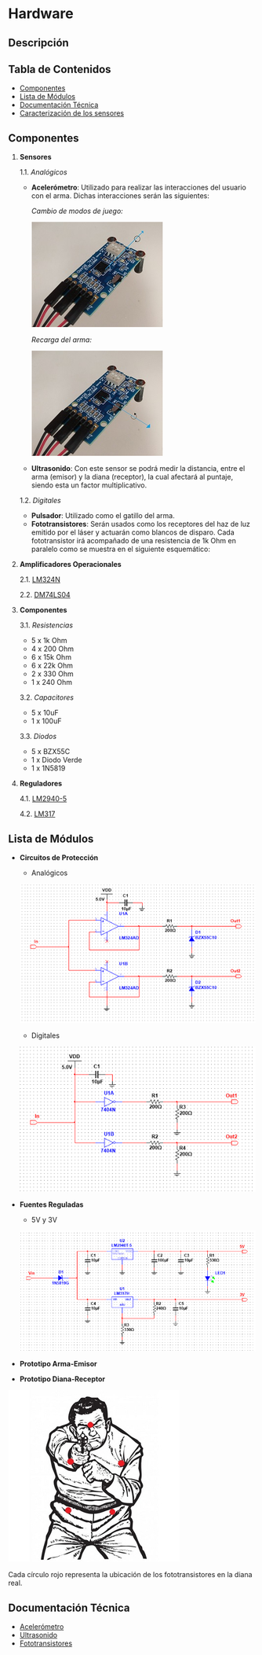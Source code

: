 # Hardware

## Descripción


## Tabla de Contenidos
- [Componentes](#componentes)
- [Lista de Módulos](#lista-de-módulos)
- [Documentación Técnica](#documentación-técnica)
- [Caracterización de los sensores](https://github.com/Fedora-Eugenio/Hardware-emisor/blob/master/Caracterizaci%C3%B3n%20de%20sensores.md)

## Componentes
1. **Sensores**

   1.1. *Analógicos*
   
      - **Acelerómetro**: Utilizado para realizar las interacciones del usuario con el arma. Dichas interacciones serán las siguientes:
        
        *Cambio de modos de juego:*   
        
        ![ModoJuego](https://github.com/Fedora-Eugenio/Hardware-emisor/blob/master/ModoJuego.jpg)
        
        
        *Recarga del arma:*
        
        ![Recarga](https://github.com/Fedora-Eugenio/Hardware-emisor/blob/master/Recarga.jpg) 
        

   - **Ultrasonido**: Con este sensor se podrá medir la distancia, entre el arma (emisor) y la diana (receptor), la cual afectará al puntaje, siendo esta un factor multiplicativo. 
   
   1.2. *Digitales*
   
   - **Pulsador**: Utilizado como el gatillo del arma.
   - **Fototransistores**: Serán usados como los receptores del haz de luz emitido por el láser y actuarán como blancos de disparo. Cada fototransistor irá acompañado de una resistencia de 1k Ohm en paralelo como se muestra en el siguiente esquemático:
       
2. **Amplificadores Operacionales**

   2.1. [LM324N](https://github.com/Fedora-Eugenio/Hardware-emisor/blob/master/LM324.pdf)
   
   2.2. [DM74LS04](https://github.com/Fedora-Eugenio/Hardware-emisor/blob/master/74ls04.pdf)
   
3. **Componentes**

   3.1. *Resistencias* 
      - 5 x 1k Ohm
      - 4 x 200 Ohm
      - 6 x 15k Ohm
      - 6 x 22k Ohm
      - 2 x 330 Ohm
      - 1 x 240 Ohm
         
   3.2. *Capacitores*  
      - 5 x 10uF
      - 1 x 100uF
         
   3.3. *Diodos*   
      - 5 x BZX55C
      - 1 x Diodo Verde
      - 1 x 1N5819
   
4. **Reguladores**

   4.1. [LM2940-5](https://github.com/Fedora-Eugenio/Hardware-emisor/blob/master/LM2940.PDF)
   
   4.2. [LM317](https://github.com/Fedora-Eugenio/Hardware-emisor/blob/master/LM317.pdf)
         

## Lista de Módulos
- **Circuitos de Protección**
  - Analógicos
  
  ![Proteccion Analogica](https://github.com/Fedora-Eugenio/Hardware-emisor/blob/master/Proteccion%20Analogica.PNG) 
  
  - Digitales
  
  ![Proteccion Digital](https://github.com/Fedora-Eugenio/Hardware-emisor/blob/master/Proteccion%20Digital.PNG) 
  
  
- **Fuentes Reguladas**
  - 5V y 3V
  
  ![Fuentes reguladoras](https://github.com/Fedora-Eugenio/Hardware-emisor/blob/master/Fuentes%20reguladoras.PNG) 

- **Prototipo Arma-Emisor**

- **Prototipo Diana-Receptor**

![silueta2](https://github.com/Fedora-Eugenio/Hardware-emisor/blob/master/silueta2.jpg) 

   Cada círculo rojo representa la ubicación de los fototransistores en la diana real. 

## Documentación Técnica
- [Acelerómetro](https://github.com/Fedora-Eugenio/Hardware-emisor/blob/master/Low_G_X-Y-Z_Axis_MMA7260Q.pdf)
- [Ultrasonido](https://github.com/Fedora-Eugenio/Hardware-emisor/blob/master/srf05tech.pdf)
- [Fototransistores](https://github.com/Fedora-Eugenio/Hardware-emisor/blob/master/XRNI53W.pdf)


